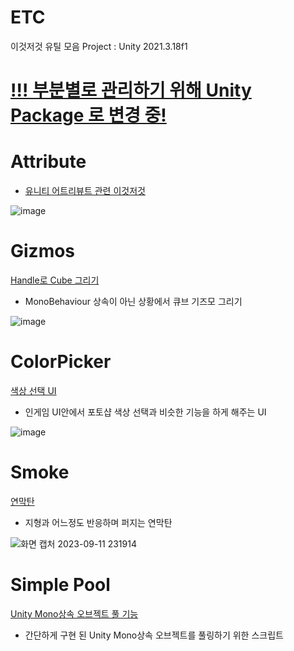 # ETC
이것저것 유틸 모음
Project : Unity 2021.3.18f1

# [!!! 부분별로 관리하기 위해 Unity Package 로 변경 중!](https://github.com/AlmondStud/.github)

# Attribute
- [유니티 어트리뷰트 관련 이것저것](https://github.com/Hanjo92/ETC/blob/main/Assets/Scripts/Attributes/Attributes.md)

![image](https://github.com/Hanjo92/ETC/assets/26320361/fcdb79e3-c209-4eda-8bc3-57010b8db706)

# Gizmos
[Handle로 Cube 그리기](https://seunghus.tistory.com/74)

- MonoBehaviour 상속이 아닌 상황에서 큐브 기즈모 그리기

![image](https://github.com/Hanjo92/ETC/assets/26320361/4f4cda04-5aa2-4c96-9f00-0559c75c21e3)

# ColorPicker
[색상 선택 UI](https://seunghus.tistory.com/97)

- 인게임 UI안에서 포토샵 색상 선택과 비슷한 기능을 하게 해주는 UI

![image](https://github.com/Hanjo92/ETC/assets/26320361/a805752d-6864-48a0-80e3-8687c65389b6)

# Smoke
[연막탄](https://seunghus.tistory.com/100)

- 지형과 어느정도 반응하며 퍼지는 연막탄

![화면 캡처 2023-09-11 231914](https://github.com/Hanjo92/ETC/assets/26320361/341e6bbe-edb0-48d6-a30b-041770ee0a6e)

# Simple Pool
[Unity Mono상속 오브젝트 풀 기능](https://seunghus.tistory.com/99)

- 간단하게 구현 된 Unity Mono상속 오브젝트를 풀링하기 위한 스크립트
